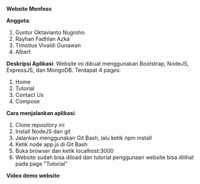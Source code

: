 **Website Menfess**

**Anggota**:
1. Guntur Oktavianto Nugroho
2. Rayhan Fadhlan Azka
3. Timotius Vivaldi Gunawan
4. Albert

**Deskripsi Aplikasi**:
Website ini dibuat menggunakan Bootstrap, NodeJS, ExpressJS, dan MongoDB.
Terdapat 4 pages:
1. Home
2. Tutorial
3. Contact Us
4. Compose

**Cara menjalankan aplikasi**:
1. Clone repository ini
2. Install NodeJS dan git
3. Jalankan menggunakan Git Bash, lalu ketik npm install
4. Ketik node app.js di Git Bash
5. Buka browser dan ketik localhost:3000
6. Website sudah bisa diload dan tutorial penggunaan website bisa dilihat pada page "Tutorial"

**Video demo website**:
